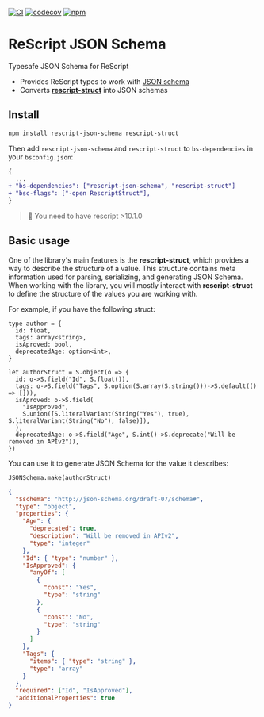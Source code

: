 [![CI](https://github.com/DZakh/rescript-json-schema/actions/workflows/ci.yml/badge.svg)](https://github.com/DZakh/rescript-json-schema/actions/workflows/ci.yml)
[![codecov](https://codecov.io/gh/DZakh/rescript-json-schema/branch/main/graph/badge.svg?token=40G6YKKD6J)](https://codecov.io/gh/DZakh/rescript-json-schema)
[![npm](https://img.shields.io/npm/dm/rescript-json-schema)](https://www.npmjs.com/package/rescript-json-schema)

# ReScript JSON Schema

Typesafe JSON Schema for ReScript

- Provides ReScript types to work with [JSON schema](https://json-schema.org/)
- Converts [**rescript-struct**](https://github.com/DZakh/rescript-struct) into JSON schemas

## Install

```sh
npm install rescript-json-schema rescript-struct
```

Then add `rescript-json-schema` and `rescript-struct` to `bs-dependencies` in your `bsconfig.json`:

```diff
{
  ...
+ "bs-dependencies": ["rescript-json-schema", "rescript-struct"]
+ "bsc-flags": ["-open RescriptStruct"],
}
```

> 🧠 You need to have rescript >10.1.0

## Basic usage

One of the library's main features is the **rescript-struct**, which provides a way to describe the structure of a value. This structure contains meta information used for parsing, serializing, and generating JSON Schema. When working with the library, you will mostly interact with **rescript-struct** to define the structure of the values you are working with.

For example, if you have the following struct:

```rescript
type author = {
  id: float,
  tags: array<string>,
  isAproved: bool,
  deprecatedAge: option<int>,
}

let authorStruct = S.object(o => {
  id: o->S.field("Id", S.float()),
  tags: o->S.field("Tags", S.option(S.array(S.string()))->S.default(() => [])),
  isAproved: o->S.field(
    "IsApproved",
    S.union([S.literalVariant(String("Yes"), true), S.literalVariant(String("No"), false)]),
  ),
  deprecatedAge: o->S.field("Age", S.int()->S.deprecate("Will be removed in APIv2")),
})
```

You can use it to generate JSON Schema for the value it describes:

```rescript
JSONSchema.make(authorStruct)
```

```json
{
  "$schema": "http://json-schema.org/draft-07/schema#",
  "type": "object",
  "properties": {
    "Age": {
      "deprecated": true,
      "description": "Will be removed in APIv2",
      "type": "integer"
    },
    "Id": { "type": "number" },
    "IsApproved": {
      "anyOf": [
        {
          "const": "Yes",
          "type": "string"
        },
        {
          "const": "No",
          "type": "string"
        }
      ]
    },
    "Tags": {
      "items": { "type": "string" },
      "type": "array"
    }
  },
  "required": ["Id", "IsApproved"],
  "additionalProperties": true
}
```
